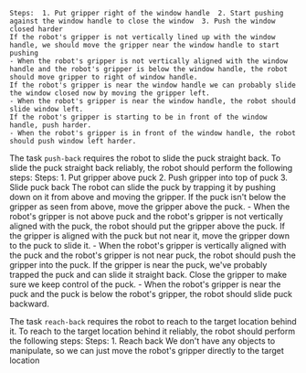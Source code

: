 
    Steps:  1. Put gripper right of the window handle  2. Start pushing against the window handle to close the window  3. Push the window closed harder
    If the robot's gripper is not vertically lined up with the window handle, we should move the gripper near the window handle to start pushing
    - When the robot's gripper is not vertically aligned with the window handle and the robot's gripper is below the window handle, the robot should move gripper to right of window handle.
    If the robot's gripper is near the window handle we can probably slide the window closed now by moving the gripper left.
    - When the robot's gripper is near the window handle, the robot should slide window left.
    If the robot's gripper is starting to be in front of the window handle, push harder.
    - When the robot's gripper is in front of the window handle, the robot should push window left harder.

The task `push-back` requires the robot to slide the puck straight back.
To slide the puck straight back reliably, the robot should perform the following steps:
    Steps:  1. Put gripper above puck  2. Push gripper into top of puck  3. Slide puck back
    The robot can slide the puck by trapping it by pushing down on it from above and moving the gripper. If the puck isn't below the gripper as seen from above, move the gripper above the puck.
    - When the robot's gripper is not above puck and the robot's gripper is not vertically aligned with the puck, the robot should put the gripper above the puck.
    If the gripper is aligned with the puck but not near it, move the gripper down to the puck to slide it.
    - When the robot's gripper is vertically aligned with the puck and the robot's gripper is not near puck, the robot should push the gripper into the puck.
    If the gripper is near the puck, we've probably trapped the puck and can slide it straight back. Close the gripper to make sure we keep control of the puck.
    - When the robot's gripper is near the puck and the puck is below the robot's gripper, the robot should slide puck backward.

The task `reach-back` requires the robot to reach to the target location behind it.
To reach to the target location behind it reliably, the robot should perform the following steps:
    Steps:  1. Reach back
    We don't have any objects to manipulate, so we can just move the robot's gripper directly to the target location